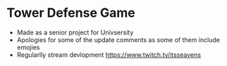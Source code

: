 # Tower Defense Game
- Made as a senior project for Univsersity
- Apologies for some of the update comments as some of them include emojies 
- Regularlly stream devlopment https://www.twitch.tv/itsseavens
